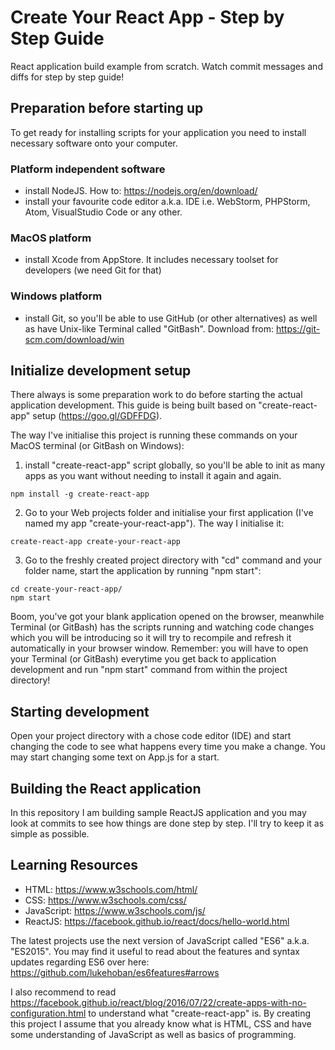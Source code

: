 # Create Your React App - Step by Step Guide
React application build example from scratch. Watch commit messages and diffs for step by step guide!

## Preparation before starting up
To get ready for installing scripts for your application you need to install necessary software onto your computer.

### Platform independent software
- install NodeJS. How to: https://nodejs.org/en/download/
- install your favourite code editor a.k.a. IDE i.e. WebStorm, PHPStorm, Atom, VisualStudio Code or any other.

### MacOS platform
- install Xcode from AppStore. It includes necessary toolset for developers (we need Git for that)

### Windows platform
- install Git, so you'll be able to use GitHub (or other alternatives) as well as have Unix-like Terminal called "GitBash". Download from: https://git-scm.com/download/win

## Initialize development setup
There always is some preparation work to do before starting the actual application development.
This guide is being built based on "create-react-app" setup (https://goo.gl/GDFFDG).

The way I've initialise this project is running these commands on your MacOS terminal (or GitBash on Windows):
1) install "create-react-app" script globally, so you'll be able to init as many apps as you want without needing to install it again and again.
```
npm install -g create-react-app
```
2) Go to your Web projects folder and initialise your first application (I've named my app "create-your-react-app"). The way I initialise it: 
```
create-react-app create-your-react-app

```
3) Go to the freshly created project directory with "cd" command and your folder name, start the application by running "npm start": 
```
cd create-your-react-app/
npm start
```

Boom, you've got your blank application opened on the browser, meanwhile Terminal (or GitBash) has the scripts running and watching code changes which you will be introducing so it will try to recompile and refresh it automatically in your browser window.
Remember: you will have to open your Terminal (or GitBash) everytime you get back to application development and run "npm start" command from within the project directory!

## Starting development

Open your project directory with a chose code editor (IDE) and start changing the code to see what happens every time you make a change.
You may start changing some text on App.js for a start.

## Building the React application

In this repository I am building sample ReactJS application and you may look at commits to see how things are done step by step. I'll try to keep it as simple as possible.

## Learning Resources

- HTML: https://www.w3schools.com/html/
- CSS: https://www.w3schools.com/css/
- JavaScript: https://www.w3schools.com/js/
- ReactJS: https://facebook.github.io/react/docs/hello-world.html

The latest projects use the next version of JavaScript called "ES6" a.k.a. "ES2015".
You may find it useful to read about the features and syntax updates regarding ES6 over here: https://github.com/lukehoban/es6features#arrows 

I also recommend to read https://facebook.github.io/react/blog/2016/07/22/create-apps-with-no-configuration.html to understand what "create-react-app" is.
By creating this project I assume that you already know what is HTML, CSS and have some understanding of JavaScript as well as basics of programming.